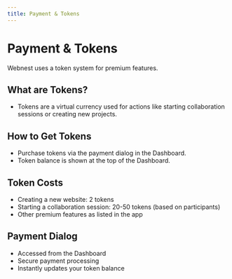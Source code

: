 ```yaml
---
title: Payment & Tokens
---
```


# Payment & Tokens

Webnest uses a token system for premium features.

## What are Tokens?
- Tokens are a virtual currency used for actions like starting collaboration sessions or creating new projects.

## How to Get Tokens
- Purchase tokens via the payment dialog in the Dashboard.
- Token balance is shown at the top of the Dashboard.

## Token Costs
- Creating a new website: 2 tokens
- Starting a collaboration session: 20-50 tokens (based on participants)
- Other premium features as listed in the app

## Payment Dialog
- Accessed from the Dashboard
- Secure payment processing
- Instantly updates your token balance 